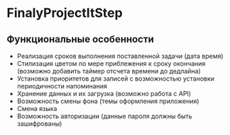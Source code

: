 # FinalyProjectItStep

## Функциональные особенности

- Реализация сроков выполнения поставленной задачи (дата время)
- Стилизация цветом по мере приблежения к сроку окончания (возможно добавить таймер отсчета времени до дедлайна)
- Установка приоритетов для записей с возможностью установки периодичности напоминания
- Хранение данных и их загрузка (возможно работа с API)
- Возможность смены фона (темы оформления приложения)
- Смена языка
- Возможность авторизации (данные пароля должны быть зашифрованы)
